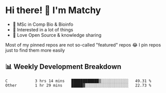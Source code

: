 # Hi there! 👋 I'm Matchy

- 🧬 MSc in Comp Bio & Bioinfo
- 🎈 Interested in a lot of things
- 💜 Love Open Source & knowledge sharing

Most of my pinned repos are not so-called "featured" repos 😂 I pin repos just to find them more easily

## 📊 Weekly Development Breakdown

<!--START_SECTION:waka-->

```text
C            3 hrs 14 mins   ████████████▒░░░░░░░░░░░░   49.31 %
Other        1 hr 29 mins    █████▓░░░░░░░░░░░░░░░░░░░   22.73 %
```

<!--END_SECTION:waka-->
